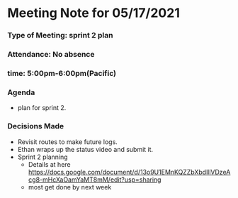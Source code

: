 # Meeting Note for 05/17/2021
### Type of Meeting: sprint 2 plan
### Attendance: No absence
### time: 5:00pm-6:00pm(Pacific)
### Agenda
- plan for sprint 2.
### Decisions Made
- Revisit routes to make future logs.
- Ethan wraps up the status video and submit it.
- Sprint 2 planning 
  - Details at here https://docs.google.com/document/d/13o9U1EMnKQZZbXbdlllVDzeAcg8-mHcXaOamYaMT8mM/edit?usp=sharing
  - most get done by next week
